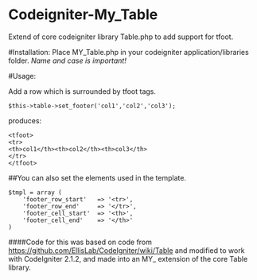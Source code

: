 Codeigniter-My_Table
====================

Extend of core codeigniter library Table.php to add support for tfoot.

#Installation:
Place MY_Table.php in your codeigniter application/libraries folder. *Name and case is important!*

#Usage:

Add a row which is surrounded by tfoot tags.

    $this->table->set_footer('col1','col2','col3');

produces:

    <tfoot>
    <tr>
    <th>col1</th><th>col2</th><th>col3</th>
    </tr>
    </tfoot>

##You can also set the elements used in the template.

    $tmpl = array (
	    'footer_row_start'   => '<tr>',
	    'footer_row_end'     => '</tr>',
    	'footer_cell_start'  => '<th>',
	    'footer_cell_end'    => '</th>'
    )

####Code for this was based on code from https://github.com/EllisLab/CodeIgniter/wiki/Table and modified to work with CodeIgniter 2.1.2, and made into an MY_ extension of the core Table library.
